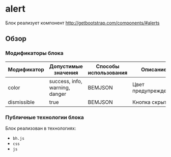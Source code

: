 # alert

Блок реализует компонент http://getbootstrap.com/components/#alerts

## Обзор

### Модификаторы блока

| Модификатор | Допустимые значения | Способы использования | Описание |
| ----------- | ------------------- | -------------------- | -------- |
| color | success, info, warning, danger | BEMJSON | Цвет предупреждения |
| dismissible | true | BEMJSON | Кнопка скрытия |

### Публичные технологии блока

Блок реализован в технологиях:

* `bh.js`
* `css`
* `js`
